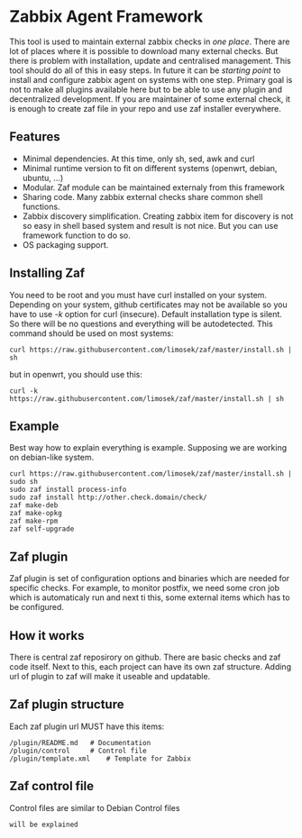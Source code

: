 # Zabbix Agent Framework

This tool is used to maintain external zabbix checks in *one place*. There are lot of places where it is possible to download many external checks. 
But there is problem with installation, update and centralised management. This tool should do all of this in easy steps. In future it can be *starting point* to
install and configure zabbix agent on systems with one step. Primary goal is not to make all plugins available here but to be able to use any plugin and decentralized development.
If you are maintainer of some external check, it is enough to create zaf file in  your repo and use zaf installer everywhere.

## Features

* Minimal dependencies. At this time, only sh, sed, awk and curl
* Minimal runtime version to fit on different systems (openwrt, debian, ubuntu, ...)
* Modular. Zaf module can be maintained externaly from this framework
* Sharing code. Many zabbix external checks share common shell functions. 
* Zabbix discovery simplification. Creating zabbix item for discovery is not so easy in shell based system and result is not nice. But you can use framework function to do so.
* OS packaging support. 

## Installing Zaf
You need to be root and you must have curl installed on your system. Depending on your system, github certificates may not be available so you have to use *-k* option for curl (insecure). Default installation type is silent. So there will be no questions and everything will be autodetected. This command should be used on most systems:
```
curl https://raw.githubusercontent.com/limosek/zaf/master/install.sh | sh
```
but in openwrt, you should use this:
```
curl -k https://raw.githubusercontent.com/limosek/zaf/master/install.sh | sh
```

## Example
Best way how to explain everything is example. Supposing we are working on debian-like system.
```
curl https://raw.githubusercontent.com/limosek/zaf/master/install.sh | sudo sh
sudo zaf install process-info
sudo zaf install http://other.check.domain/check/
zaf make-deb
zaf make-opkg
zaf make-rpm
zaf self-upgrade
```

## Zaf plugin
Zaf plugin is set of configuration options and binaries which are needed for specific checks. For example, to monitor postfix, we need some cron job which is automaticaly run and next ti this, some external items which has to be configured.

## How it works
There is central zaf reposirory on github. There are basic checks and zaf code itself. Next to this, each project can have its own zaf structure. Adding url of plugin to zaf will make it useable and updatable. 

## Zaf plugin structure
Each zaf plugin url MUST have this items:
```
/plugin/README.md	# Documentation
/plugin/control		# Control file	
/plugin/template.xml	# Template for Zabbix

```

## Zaf control file 
Control files are similar to Debian Control files
```
will be explained

```


